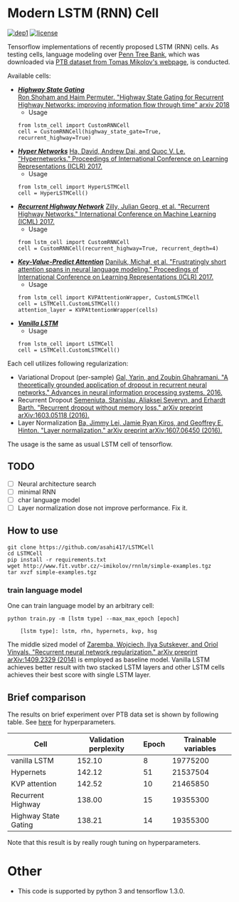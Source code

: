 # Modern LSTM (RNN) Cell 
[![dep1](https://img.shields.io/badge/Tensorflow-1.3+-blue.svg)](https://www.tensorflow.org/)
[![license](https://img.shields.io/badge/License-MIT-brightgreen.svg)](https://github.com/asahi417/SequenceModeling/blob/master/LICENSE)

Tensorflow implementations of recently proposed LSTM (RNN) cells.
As testing cells, language modeling over 
[Penn Tree Bank](https://catalog.ldc.upenn.edu/ldc99t42),
 which was downloaded via [PTB dataset from Tomas Mikolov's webpage](http://www.fit.vutbr.cz/~imikolov/rnnlm/simple-examples.tgz),
is conducted.

Available cells:

- [***Highway State Gating***](lstm_cell/basic_rnn_cell.py)  
[Ron Shoham and Haim Permuter. "Highway State Gating for Recurrent Highway Networks: improving information flow through time" arxiv 2018](https://arxiv.org/pdf/1805.09238.pdf)
    - Usage  
    ```
    from lstm_cell import CustomRNNCell
    cell = CustomRNNCell(highway_state_gate=True, recurrent_highway=True)
    ```
- [***Hyper Networks***](lstm_cell/hypernets_cell.py)
[Ha, David, Andrew Dai, and Quoc V. Le. "Hypernetworks." Proceedings of International Conference on Learning Representations (ICLR) 2017.](https://arxiv.org/abs/1609.09106)
    - Usage  
    ```
    from lstm_cell import HyperLSTMCell
    cell = HyperLSTMCell()
    ```
- [***Recurrent Highway Network***](lstm_cell/basic_rnn_cell.py)
[Zilly, Julian Georg, et al. "Recurrent Highway Networks." International Conference on Machine Learning (ICML) 2017.](https://arxiv.org/abs/1607.03474)
    - Usage  
    ```
    from lstm_cell import CustomRNNCell 
    cell = CustomRNNCell(recurrent_highway=True, recurrent_depth=4)
    ```
- [***Key-Value-Predict Attention***](lstm_cell/kvp_attention_cell.py)
[Daniluk, Michał, et al. "Frustratingly short attention spans in neural language modeling." Proceedings of International Conference on Learning Representations (ICLR) 2017.](https://arxiv.org/abs/1702.04521)
    - Usage  
    ```
    from lstm_cell import KVPAttentionWrapper, CustomLSTMCell
    cell = LSTMCell.CustomLSTMCell()
    attention_layer = KVPAttentionWrapper(cells)
    ```
- [***Vanilla LSTM***](lstm_cell/basic_lstm_cell.py)
    - Usage  
    ```
    from lstm_cell import LSTMCell
    cell = LSTMCell.CustomLSTMCell()
    ```

Each cell utilizes following regularization:

- Variational Dropout (per-sample)
[Gal, Yarin, and Zoubin Ghahramani. "A theoretically grounded application of dropout in recurrent neural networks." Advances in neural information processing systems. 2016.](http://papers.nips.cc/paper/6241-a-theoretically-grounded-application-of-dropout-in-recurrent-neural-networks)
- Recurrent Dropout
[Semeniuta, Stanislau, Aliaksei Severyn, and Erhardt Barth. "Recurrent dropout without memory loss." arXiv preprint arXiv:1603.05118 (2016).](https://arxiv.org/abs/1603.05118)
- Layer Normalization
[Ba, Jimmy Lei, Jamie Ryan Kiros, and Geoffrey E. Hinton. "Layer normalization." arXiv preprint arXiv:1607.06450 (2016).](https://arxiv.org/abs/1607.06450)

The usage is the same as usual LSTM cell of tensorflow.
  

## TODO
- [ ] Neural architecture search
- [ ] minimal RNN
- [ ] char language model
- [ ] Layer normalization dose not improve performance. Fix it.

## How to use
```
git clone https://github.com/asahi417/LSTMCell
cd LSTMCell
pip install -r requirements.txt
wget http://www.fit.vutbr.cz/~imikolov/rnnlm/simple-examples.tgz
tar xvzf simple-examples.tgz
```

### train language model
One can train language model by an arbitrary cell:
```
python train.py -m [lstm type] --max_max_epoch [epoch]

    [lstm type]: lstm, rhn, hypernets, kvp, hsg
```

The middle sized model of [Zaremba, Wojciech, Ilya Sutskever, and Oriol Vinyals. "Recurrent neural network regularization." arXiv preprint arXiv:1409.2329 (2014)](https://arxiv.org/abs/1409.2329)
is employed as baseline model. Vanilla LSTM achieves better result with two stacked LSTM layers and other LSTM cells 
achieves their best score with single LSTM layer.  

## Brief comparison 
The results on brief experiment over PTB data set is shown by following table.
See [here](hyperparameters) for hyperparameters.

| Cell | Validation perplexity | Epoch | Trainable variables |
| --- | --- | --- | --- |
| vanilla LSTM        | 152.10 | 8  | 19775200 | 
| Hypernets           | 142.12 | 51 | 21537504 |
| KVP attention       | 142.52 | 10 | 21465850 |
| Recurrent Highway   | 138.00 | 15 | 19355300 |
| Highway State Gating| 138.21 | 14 | 19355300 |

Note that this result is by really rough tuning on hyperparameters.

# Other
- This code is supported by python 3 and tensorflow 1.3.0.
